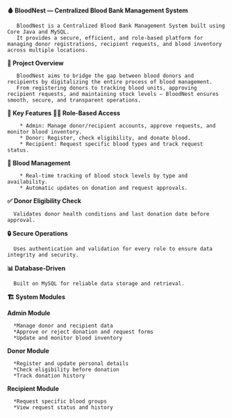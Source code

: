 **🩸 BloodNest — Centralized Blood Bank Management System**

       BloodNest is a Centralized Blood Bank Management System built using Core Java and MySQL.
       It provides a secure, efficient, and role-based platform for managing donor registrations, recipient requests, and blood inventory across multiple locations.

**🚀 Project Overview**

       BloodNest aims to bridge the gap between blood donors and recipients by digitalizing the entire process of blood management.
       From registering donors to tracking blood units, approving recipient requests, and maintaining stock levels — BloodNest ensures smooth, secure, and transparent operations.

**🧩 Key Features**
   **👩‍💼 Role-Based Access**

        * Admin: Manage donor/recipient accounts, approve requests, and monitor blood inventory.
        * Donor: Register, check eligibility, and donate blood.
        * Recipient: Request specific blood types and track request status.
        
**💉 Blood Management**

        * Real-time tracking of blood stock levels by type and availability.
        * Automatic updates on donation and request approvals.

**✅ Donor Eligibility Check**

      Validates donor health conditions and last donation date before approval.

**🔒 Secure Operations**

      Uses authentication and validation for every role to ensure data integrity and security.

**📊 Database-Driven**

      Built on MySQL for reliable data storage and retrieval.

**🏗️ System Modules**

   **Admin Module**
   
      *Manage donor and recipient data
      *Approve or reject donation and request forms
      *Update and monitor blood inventory
      
   **Donor Module**
   
      *Register and update personal details
      *Check eligibility before donation
      *Track donation history
   **Recipient Module**
   
      *Request specific blood groups
      *View request status and history

